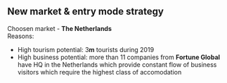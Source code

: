 ## New market & entry mode strategy

Choosen market - **The Netherlands**  
Reasons:
 - High tourism potential: 3**m** tourists during 2019 
 - High business potential: more than 11 companies from **Fortune Global** have HQ in the Netherlands which provide constant flow of business visitors which require the highest class of accomodation 